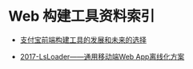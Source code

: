 
# Web 构建工具资料索引



- [支付宝前端构建工具的发展和未来的选择](https://github.com/pigcan/blog/issues/4) 

- [2017-LsLoader——通用移动端Web App离线化方案](https://tech.meituan.com/LsLoader.html)